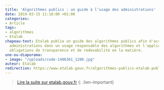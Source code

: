 ```yaml
---
title: 'Algorithmes publics : un guide à l’usage des administrations'
date: 2019-03-15 11:18:00 +01:00
categories:
- Article
tags:
- algorithmes
- Etalab
chapeau-text: Etalab publie un guide des algorithmes publics afin d'accompagner les
  administrations dans un usage responsable des algorithmes et l'application des nouvelles
  obligations de transparence et de redevabilité en la matière.
une-ou-diaporama:
- image: "/uploads/code-1486361_1280.jpg"
auteur: Etalab
redirection: https://www.etalab.gouv.fr/algorithmes-publics-etalab-publie-un-guide-a-lusage-des-administrations
---
```


> [Lire la suite sur etalab.gouv.fr](https://www.etalab.gouv.fr/algorithmes-publics-etalab-publie-un-guide-a-lusage-des-administrations)
{: .lien-important}